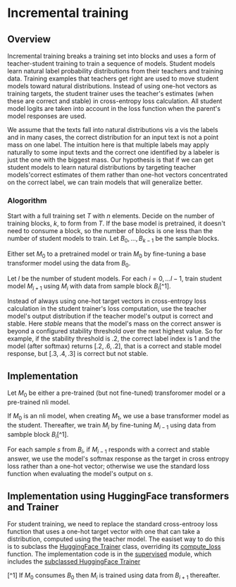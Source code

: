 # Incremental training

## Overview
Incremental training breaks a training set into blocks and uses a form of teacher-student training to train a sequence of models. Student models learn natural label probability distributions from their teachers and training data.  Training examples that teachers get right are used to move student models toward natural distributions. Instead of using one-hot vectors as training targets, the student trainer uses the teacher's estimates (when these are correct and stable) in cross-entropy loss calculation. All student model logits are taken into account in the loss function when the parent's model responses are used.

We assume that the texts fall into natural distributions vis a vis the labels and in many cases, the correct distribution for an input text is not a point mass on one label.  The intuition here is that multiple labels may apply naturally to some input texts and the correct one identified by a labeler is just the one with the biggest mass. Our hypothesis is that if we can get student models to learn natural distributions by targeting teacher models'correct estimates of them rather than one-hot vectors concentrated on the correct label, we can train models that will generalize better.

### Alogorithm
Start with a full training set $T$ with $n$ elements. Decide on the number of training blocks, $k$, to form from $T$.  If the base model is pretrained, it doesn't need to consume a block, so the number of blocks is one less than the number of student models to train. Let $B_0, ..., B_{k-1}$ be the sample blocks.

Either set $M_0$ to a pretrained model or train $M_0$ by fine-tuning a base transformer model using the data from $B_0$.

Let $l$ be the number of student models. For each $i = 0,...l-1$, train student model $M_{i+1}$ using $M_{i}$ with data from sample block $B_i$[^1].

Instead of always using one-hot target vectors in cross-entropy loss calculation in the student trainer's loss computation, use the teacher model's output distribution if the teacher model's output is correct and stable. Here <i>stable</i> means that the model's mass on the correct answer is beyond a configured stability threshold over the next highest value. So for example, if the stability threshold is $.2$, the correct label index is $1$ and the model (after softmax) returns $[.2, .6, .2]$, that is a correct and stable model response, but $[.3, .4, .3]$ is correct but not stable.


## Implementation
Let $M_{0}$ be either a pre-trained (but not fine-tuned) transforomer model or a pre-trained nli model.

If $M_0$ is an nli model, when creating $M_1$, we use a base transformer model as the student. Thereafter, we train $M_{i}$ by fine-tuning $M_{i - 1}$ using data from sambple block $B_{i}$[^1].

For each sample $s$ from $B_i$, if $M_{i - 1}$ responds with a correct and stable answer, we use the model's softmax response as the target in cross entropy loss rather than a one-hot vector; otherwise we use the standard loss function when evaluating the model's output on $s$. 

## Implementation using HuggingFace transformers and Trainer
For student training, we need to replace the standard cross-entrooy loss function that uses a one-hot target vector with one that can take a distribution, computed using the teacher model.  The easiset way to do this is to subclass the [HuggingFace Trainer](https://huggingface.co/docs/transformers/v4.34.1/en/main_classes/trainer#trainer) class, overriding its [compute_loss](https://github.com/huggingface/transformers/blob/v4.34.1/src/transformers/trainer.py#L2791) function.  The implementation code is in the [supervised](https://github.com/psteitz/text-classification/blob/main/src/main/python/supervised) module, which includes the [subclassed HuggingFace Trainer](https://github.com/psteitz/text-classification/blob/main/src/main/python/supervised/StudentTrainer.py)

[^1] If $M_0$ consumes $B_0$ then $M_{i}$ is trained using data from $B_{i + 1}$ thereafter.

